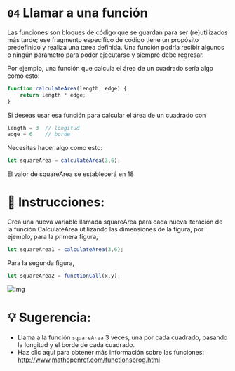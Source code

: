 # `04` Llamar a una función

Las funciones son bloques de código que se guardan para ser (re)utilizados más tarde; ese fragmento específico de código tiene un propósito predefinido y realiza una tarea definida. Una función podría recibir algunos o ningún parámetro para poder ejecutarse y siempre debe regresar.

Por ejemplo, una función que calcula el área de un cuadrado sería algo como esto:

```js
function calculateArea(length, edge) {
    return length * edge;
}
```

Si deseas usar esa función para calcular el área de un cuadrado con

```js
length = 3  // longitud
edge = 6    // borde
```

Necesitas hacer algo como esto:
```js
let squareArea = calculateArea(3,6);
```

El valor de squareArea se establecerá en 18

# 📝 Instrucciones:

Crea una nueva variable llamada squareArea para cada nueva iteración de la función CalculateArea utilizando las dimensiones de la figura, por ejemplo, para la primera figura,

```js
let squareArea1 = calculateArea(3,6);
```

Para la segunda figura,
```js
let squareArea2 = functionCall(x,y);
```

![img](http://i.imgur.com/VyoJRAL.png)



# 💡 Sugerencia:

- Llama a la función `squareArea` 3 veces, una por cada cuadrado, pasando la longitud y el borde de cada cuadrado.
- Haz clic aquí para obtener más información sobre las funciones: http://www.mathopenref.com/functionsprog.html
